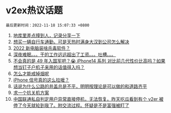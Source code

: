 # v2ex热议话题

`最后更新时间：2022-11-18 15:07:33 +0800`

1. [地库里差点撞到人，记录分享一下](https://www.v2ex.com/t/896102)
1. [想买一辆自行车通勤，可是天热时满身大汉到公司怎么解决](https://www.v2ex.com/t/895959)
1. [2022 新电脑装啥杀毒软件？](https://www.v2ex.com/t/896092)
1. [深夜难眠。。。干的工作远远超出了工资。。。吐槽。。。](https://www.v2ex.com/t/896087)
1. [不会真的是 49 年入国军吧？😭
iPhone14 系列 对比前几代性价比高吗？如果想当钉子户机子来用的话值得入吗？](https://www.v2ex.com/t/896132)
1. [怎么才能戒掉烟呢](https://www.v2ex.com/t/896044)
1. [iPhone 信号真的这么拉嚒？](https://www.v2ex.com/t/896159)
1. [话说为什么公路的井盖总是不平，明明按理论是可以做的和道路齐平](https://www.v2ex.com/t/896118)
1. [求一个抗关机方案](https://www.v2ex.com/t/895993)
1. [中国联通私自判定用户异常直接停机，无法恢复。昨天吃瓜看到有个 v2er 被停了今天就轮到我了。附交流过程。怀疑是不是富强被盯了](https://www.v2ex.com/t/896035)

